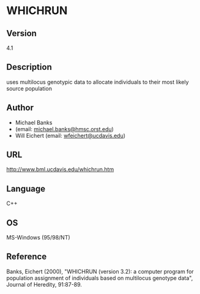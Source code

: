 # WHICHRUN

## Version
4.1

## Description
uses multilocus genotypic data to allocate individuals to their most likely source population

## Author
* Michael Banks
* (email: michael.banks@hmsc.orst.edu)
* Will Eichert (email: wfeichert@ucdavis.edu)

## URL
http://www.bml.ucdavis.edu/whichrun.htm

## Language
C++

## OS
MS-Windows (95/98/NT)

## Reference
Banks, Eichert (2000), "WHICHRUN (version 3.2): a computer program for population assignment of individuals based on multilocus genotype data", Journal of Heredity, 91:87-89.